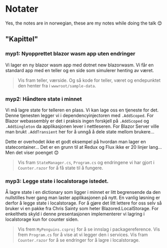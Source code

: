 # Notater

Yes, the notes are in norwegian, these are my notes while doing the talk 😊

## "Kapittel"

### myp1: Nyopprettet blazor wasm app uten endringer
Vi lager en ny blazor wasm app med dotnet new blazorwasm. Vi får en standard app med en teller og en side som simulerer henting av været.

> Vis fram teller, værside. Og så kode for teller, været og endepunktet den henter fra i `wwwroot/sample-data`.

### myp2: Håndtere state i minnet
Vi må lagre state for telleren en plass. Vi kan lage oss en tjeneste for det. Denne tjenesten legger vi i dependencyinjectoren med `.AddScoped`. For Blazor webassembly er det i praksis ingen forskjell på `.AddScoped` og `.AddSingleton` da applikasjonen lever i nettleseren. For Blazor Server ville man brukt `.AddTransient` her for å unngå å dele state mellom brukere...

Dette er overhodet ikke et godt eksempel på hvordan man lager en statecontainer... Det er en grunn til at Redux og Flux ikke er 20 linjer lang... Men det viser poenget 😊

> Vis fram `StateManager.cs`, `Program.cs` og endringene vi har gjort i `Counter.razor` for å få state til å fungere. 

### myp3: Legge state i localstorage istedet.
Å lagre state i en dictionary som ligger i minnet er litt begrensende da den nullstilles hver gang man laster applikasjonen på nytt. En vanlig løsning er derfor å legge state i localstorage. For å gjøre det litt lettere for oss selv så bruker vi en pakke fra Chris Sainty som heter Blazored.LocalStorage. For enkelthets skyld i denne presentasjonen implementerer vi lagring i localstorage kun for counter siden.

> Vis frem `MyPenguins.csproj` for å se innslag i packagereference. Vis frem `Program.cs` for å vise at vi legger den i services. Vis fram `Counter.razor` for å se endringer for å lagre i localstorage.